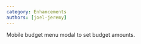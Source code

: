 ```yaml
---
category: Enhancements
authors: [joel-jeremy]
---
```


Mobile budget menu modal to set budget amounts.

